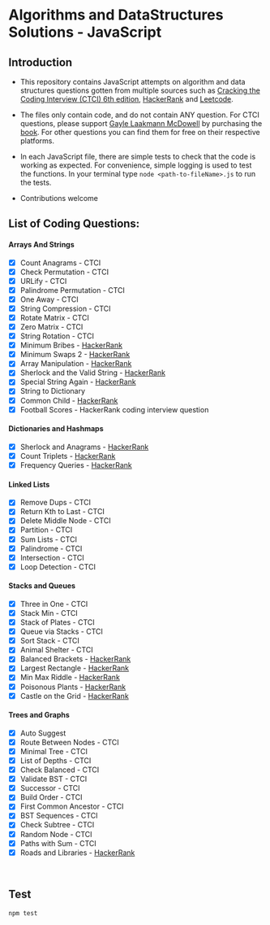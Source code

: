 # Algorithms and DataStructures Solutions - JavaScript

## Introduction

- This repository contains JavaScript attempts on algorithm and data structures questions gotten from multiple sources such as [Cracking the Coding Interview (CTCI) 6th edition](https://www.crackingthecodinginterview.com/), [HackerRank](https://www.hackerrank.com/) and [Leetcode](https://leetcode.com/).  

- The files only contain code, and do not contain ANY question. For CTCI questions, please support [Gayle Laakmann McDowell](https://www.linkedin.com/in/gaylemcd) by purchasing the [book](https://www.amazon.com/Cracking-Coding-Interview-Programming-Questions/dp/0984782850). For other questions you can find them for free on their respective platforms.

- In each JavaScript file, there are simple tests to check that the code is working as expected. For convenience, simple logging is used to test the functions. In your terminal type `node <path-to-fileName>.js` to run the tests.

- Contributions welcome



## List of Coding Questions:

#### Arrays And Strings 
- [x] Count Anagrams - CTCI
- [x] Check Permutation - CTCI
- [x] URLify - CTCI
- [x] Palindrome Permutation - CTCI
- [x] One Away - CTCI
- [x] String Compression - CTCI
- [x] Rotate Matrix - CTCI
- [x] Zero Matrix - CTCI
- [x] String Rotation - CTCI
- [x] Minimum Bribes - [HackerRank](https://www.hackerrank.com/challenges/new-year-chaos/problem)
- [x] Minimum Swaps 2 - [HackerRank](https://www.hackerrank.com/challenges/minimum-swaps-2)
- [x] Array Manipulation - [HackerRank](https://www.hackerrank.com/challenges/crush)
- [x] Sherlock and the Valid String - [HackerRank](https://www.hackerrank.com/challenges/sherlock-and-valid-string/) 
- [x] Special String Again - [HackerRank](https://www.hackerrank.com/challenges/special-palindrome-again/) 
- [x] String to Dictionary
- [x] Common Child - [HackerRank](https://www.hackerrank.com/challenges/common-child/) 
- [x] Football Scores - HackerRank coding interview question 

#### Dictionaries and Hashmaps
- [x] Sherlock and Anagrams - [HackerRank](https://www.hackerrank.com/challenges/sherlock-and-anagrams)
- [x] Count Triplets - [HackerRank](https://www.hackerrank.com/challenges/count-triplets-1)
- [x] Frequency Queries - [HackerRank](https://www.hackerrank.com/challenges/frequency-queries)

#### Linked Lists
- [x] Remove Dups - CTCI
- [x] Return Kth to Last - CTCI
- [x] Delete Middle Node - CTCI
- [x] Partition - CTCI
- [x] Sum Lists - CTCI
- [x] Palindrome - CTCI
- [x] Intersection - CTCI
- [x] Loop Detection - CTCI

#### Stacks and Queues
- [x] Three in One - CTCI
- [x] Stack Min - CTCI
- [x] Stack of Plates - CTCI
- [x] Queue via Stacks - CTCI
- [x] Sort Stack - CTCI
- [x] Animal Shelter - CTCI
- [x] Balanced Brackets - [HackerRank](https://www.hackerrank.com/challenges/balanced-brackets/)
- [x] Largest Rectangle - [HackerRank](https://www.hackerrank.com/challenges/largest-rectangle/)
- [x] Min Max Riddle - [HackerRank](https://www.hackerrank.com/challenges/min-max-riddle/)
- [x] Poisonous Plants - [HackerRank](https://www.hackerrank.com/challenges/poisonous-plants/)
- [x] Castle on the Grid - [HackerRank](https://www.hackerrank.com/challenges/castle-on-the-grid/)

#### Trees and Graphs
- [x] Auto Suggest
- [x] Route Between Nodes - CTCI
- [x] Minimal Tree - CTCI
- [x] List of Depths - CTCI
- [x] Check Balanced - CTCI
- [x] Validate BST - CTCI
- [x] Successor - CTCI
- [x] Build Order - CTCI
- [x] First Common Ancestor - CTCI
- [x] BST Sequences - CTCI
- [x] Check Subtree - CTCI
- [x] Random Node - CTCI
- [x] Paths with Sum - CTCI
- [x] Roads and Libraries - [HackerRank](https://www.hackerrank.com/challenges/torque-and-development/)

<br>

## Test

```sh
npm test
```